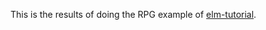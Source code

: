 This is the results of doing the RPG example of [elm-tutorial](http://www.elm-tutorial.org/en/04-starting/cover.html).
